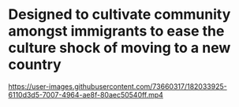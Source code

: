# Designed to cultivate community amongst immigrants to ease the culture shock of moving to a new country

https://user-images.githubusercontent.com/73660317/182033925-6110d3d5-7007-4964-ae8f-80aec50540ff.mp4

